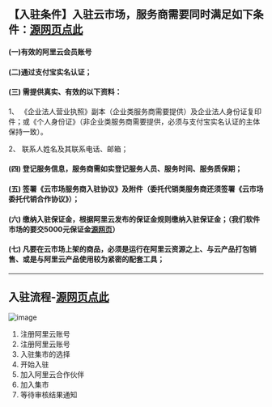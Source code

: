 ## 【入驻条件】入驻云市场，服务商需要同时满足如下条件：[源网页点此](https://help.aliyun.com/document_detail/30496.html?spm=5176.doc51474.6.543.Uk9ccs)

#### (一)有效的阿里云会员账号

#### (二)通过支付宝实名认证；

#### (三)   需提供真实、有效的以下资料：

1、  《企业法人营业执照》副本（企业类服务商需要提供）及企业法人身份证复印件；或《个人身份证》（非企业类服务商需要提供，必须与支付宝实名认证的主体保持一致）。

2、  联系人姓名及其联系电话、邮箱；

#### (四)   登记服务信息，服务商需如实登记服务人员、服务时间、服务质保期；

#### (五)   签署《云市场服务商入驻协议》及附件（委托代销类服务商还须签署《云市场委托代销合作协议》）；

#### (六)   缴纳入驻保证金，根据阿里云发布的保证金规则缴纳入驻保证金；（我们软件市场的要交5000元保证金[源网页](https://help.aliyun.com/document_detail/30495.html?spm=5176.doc30496.6.544.mHtKpe)）

#### (七)   凡要在云市场上架的商品，必须是运行在阿里云资源之上、与云产品打包销售、或是与阿里云产品使用较为紧密的配套工具；

---

## 入驻流程-[源网页点此](https://help.aliyun.com/document_detail/51474.html?spm=5176.doc30495.6.542.5VfVNG)

![image](http://docs-aliyun.cn-hangzhou.oss.aliyun-inc.com/assets/pic/51474/cn_zh/1489713642082/WX20170317-092028.png)
1. 注册阿里云账号
2. 注册阿里云账号
3. 入驻集市的选择
4. 开始入驻
5. 加入阿里云合作伙伴
6. 加入集市
7. 等待审核结果通知
